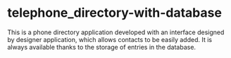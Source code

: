 # telephone_directory-with-database
This is a phone directory application developed with an interface designed by designer application, which allows contacts to be easily added. It is always available thanks to the storage of entries in the database.
